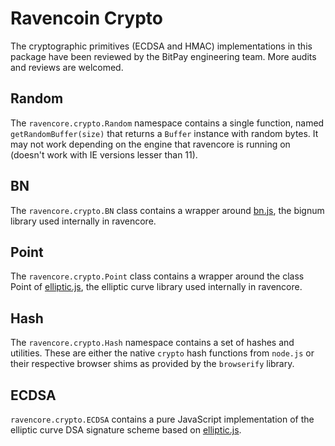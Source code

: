 # Ravencoin Crypto
The cryptographic primitives (ECDSA and HMAC) implementations in this package have been reviewed by the BitPay engineering team. More audits and reviews are welcomed.

## Random
The `ravencore.crypto.Random` namespace contains a single function, named `getRandomBuffer(size)` that returns a `Buffer` instance with random bytes. It may not work depending on the engine that ravencore is running on (doesn't work with IE versions lesser than 11).

## BN
The `ravencore.crypto.BN` class contains a wrapper around [bn.js](https://github.com/indutny/bn.js), the bignum library used internally in ravencore.

## Point
The `ravencore.crypto.Point` class contains a wrapper around the class Point of [elliptic.js](https://github.com/indutny/elliptic), the elliptic curve library used internally in ravencore.

## Hash
The `ravencore.crypto.Hash` namespace contains a set of hashes and utilities. These are either the native `crypto` hash functions from `node.js` or their respective browser shims as provided by the `browserify` library.

## ECDSA
`ravencore.crypto.ECDSA` contains a pure JavaScript implementation of the elliptic curve DSA signature scheme based on [elliptic.js](https://github.com/indutny/elliptic).
